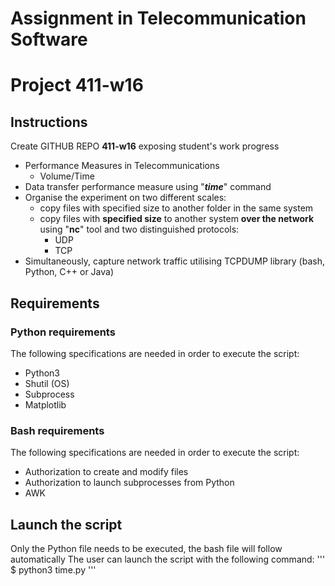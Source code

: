 # Assignment in Telecommunication Software
# Project 411-w16
## Instructions
Create GITHUB REPO **411-w16** exposing student's work progress
* Performance Measures in Telecommunications
    * Volume/Time
* Data transfer performance measure using "**_time_**" command
* Organise the experiment on two different scales:
    * copy files with specified size to another folder in the same system
    * copy files with **specified size** to another system **over the network** using "**nc**" tool and two distinguished protocols:
        * UDP
        * TCP
* Simultaneously, capture network traffic utilising TCPDUMP library (bash, Python, C++ or Java)

## Requirements
### Python requirements
The following specifications are needed in order to execute the script:
* Python3
* Shutil (OS)
* Subprocess
* Matplotlib

### Bash requirements
The following specifications are needed in order to execute the script:
* Authorization to create and modify files
* Authorization to launch subprocesses from Python
* AWK

## Launch the script
Only the Python file needs to be executed, the bash file will follow automatically
The user can launch the script with the following command:
'''
$ python3 time.py
'''
